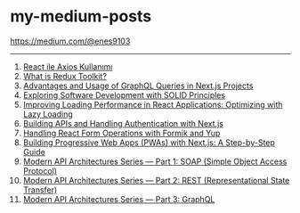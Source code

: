 # my-medium-posts

https://medium.com/@enes9103

<hr>
<ol>
  <li><a href="https://medium.com/@enes9103/react-ile-axios-kullan%C4%B1m%C4%B1-91d6aeceaec">React ile Axios Kullanımı</a></li>
  <li><a href="https://medium.com/@enes9103/what-is-redux-toolkit-ace3df5b7b33">What is Redux Toolkit?</a></li>
  <li><a href="https://medium.com/@enes9103/advantages-and-usage-of-graphql-queries-in-next-js-projects-c8f8862f7eaf">Advantages and Usage of GraphQL Queries in Next.js Projects</a></li>
  <li><a href="https://medium.com/@enes9103/exploring-software-development-with-solid-principles-de4f49794530">Exploring Software Development with SOLID Principles</a></li>
  <li><a href="https://medium.com/@enes9103/improving-loading-performance-in-react-applications-optimizing-with-lazy-loading-4f27231fc42d">Improving Loading Performance in React Applications: Optimizing with Lazy Loading</a></li>
  <li><a href="https://medium.com/@enes9103/building-apis-and-handling-authentication-with-next-js-9d4a8b448251">Building APIs and Handling Authentication with Next.js</a></li>
  <li><a href="https://medium.com/@enes9103/handling-react-form-operations-with-formik-and-yup-9b8f1b28427">Handling React Form Operations with Formik and Yup</a></li>
  <li><a href="https://medium.com/@enes9103/building-progressive-web-apps-pwas-with-next-js-a-step-by-step-guide-c69fdaa30c26">Building Progressive Web Apps (PWAs) with Next.js: A Step-by-Step Guide</a></li>
  <li><a href="https://medium.com/@enes9103/modern-api-architectures-series-part-1-soap-simple-object-access-protocol-c356235453e9">Modern API Architectures Series — Part 1: SOAP (Simple Object Access Protocol)</a></li>
  <li><a href="https://medium.com/@enes9103/modern-api-architectures-series-part-2-rest-representational-state-transfer-508f894dc1e8">Modern API Architectures Series — Part 2: REST (Representational State Transfer)</a></li>
  <li><a href="https://medium.com/@enes9103/modern-api-architectures-series-part-3-graphql-e039b7c3ff3c">Modern API Architectures Series — Part 3: GraphQL</a></li>
</ol>
